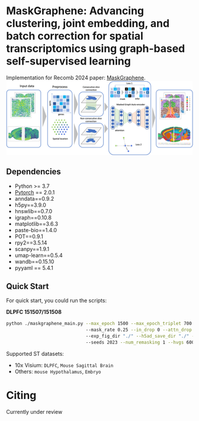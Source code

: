 <h1> MaskGraphene: Advancing clustering, joint embedding, and batch correction for spatial transcriptomics using graph-based self-supervised learning </h1>

Implementation for Recomb 2024 paper:  [MaskGraphene]().
<img src="/figs/ppl.png">


<h2>Dependencies </h2>

* Python >= 3.7
* [Pytorch](https://pytorch.org/) == 2.0.1
* anndata==0.9.2
* h5py==3.9.0
* hnswlib==0.7.0
* igraph==0.10.8
* matplotlib==3.6.3
* paste-bio==1.4.0
* POT==0.9.1
* rpy2==3.5.14
* scanpy==1.9.1
* umap-learn==0.5.4
* wandb==0.15.10
* pyyaml == 5.4.1


<h2>Quick Start </h2>

For quick start, you could run the scripts: 

**DLPFC 151507/151508**

```bash
python ./maskgraphene_main.py --max_epoch 1500 --max_epoch_triplet 700 --logging False --section_ids "151507,151508" --num_class 7 --load_model False --num_hidden "512,32" --alpha_l 2 --lam 1 --loss_fn "sce" 
                              --mask_rate 0.25 --in_drop 0 --attn_drop 0 --remask_rate 0.25
                              --exp_fig_dir "./" --h5ad_save_dir "./" --st_data_dir "./benchmarking_data/DLPFC12"
                              --seeds 2023 --num_remasking 1 --hvgs 6000 --dataset DLPFC --consecutive_prior 1
```

Supported ST datasets:

<!-- * mini batch node classification:  `ogbn-arxiv`, `ogbn-products`, `mag-scholar-f`, `ogbn-papers100M` -->
* 10x Visium: `DLPFC`, `Mouse Sagittal Brain`
* Others: `mouse Hypothalamus`, `Embryo`

<!-- Run the scripts provided or add `--use_cfg` in command to reproduce the reported results. -->

<!-- **For Large scale graphs**
Before starting mini-batch training, you'll need to generate local clusters if you want to use local-clustering for training. By default, the program will load dataset from `./data` and save the generated local clusters to `./lc_ego_graphs`. To generate a local cluster,  you should first install [localclustering](https://github.com/kfoynt/LocalGraphClustering) and then run the following command:

```
python ./datasets/localclustering.py --dataset <your_dataset> --data_dir <path_to_data>
```
And we also provide the pre-generated local clusters which can be downloaded [here](https://cloud.tsinghua.edu.cn/d/64f859f389ca43eda472/) and then put into `lc_ego_graphs` for usage. -->


<!-- 
<h2> Datasets </h2>

During the code's execution, the OGB and small-scale datasets (Cora, Citeseer, and PubMed) will be downloaded automatically. For the MAG-SCHOLAR dataset, you can download the raw data from [here](https://figshare.com/articles/dataset/mag_scholar/12696653) or use our processed version, which can be found [here](https://cloud.tsinghua.edu.cn/d/776e73d84d47454c958d/) (the four feature files have to be merged in to a `feature_f.npy`). Once you have the dataset, place it into the `./data/mag_scholar_f` folder for later usage. The folder should contain the following files:
```
- mag_scholar_f
|--- edge_index_f.npy
|--- split_idx_f.pt
|--- feature_f.npy
|--- label_f.npy
```

Soon, we will provide [SAINTSampler](https://arxiv.org/abs/1907.04931) as the baseline.  -->


<!-- <h2> Experimental Results </h2>

Experimental results of node classification on large-scale datasets (Accuracy, %):

|                    | Ogbn-arxiv         | Ogbn-products     | Mag-Scholar-F       | Ogbn-papers100M     | 
| ------------------ | ------------ | ------------ | ------------ | -------------- |
| MLP                | 55.50±0.23     | 61.06±0.08     | 39.11±0.21     | 47.24±0.31     | 
| SGC              | 66.92±0.08     | 74.87±0.25     | 54.68±0.23     | 63.29±0.19        | 
| Random-Init               | 68.14±0.02     | 74.04±0.06     | 56.57±0.03     | 61.55±0.12     | 
| CCA-SSG            | 68.57±0.02     | 75.27±0.05     | 51.55±0.03     | 55.67±0.15     | 
| GRACE            | 69.34±0.01     | 79.47±0.59     | 57.39±0.02     | 61.21±0.12     | 
| BGRL            | 70.51±0.03     | 78.59±0.02     | 57.57±0.01     | 62.18±0.15     | 
| GGD            | -     | 75.70±0.40     | -     | 63.50±0.50     | 
| GraphMAE            | 71.03±0.02     | 78.89±0.01     | 58.75±0.03     | 62.54±0.09     | 
| **GraphMAE2** | **71.89±0.03** | **81.59±0.02** | **59.24±0.01** | **64.89±0.04** | -->



<h1> Citing </h1>

Currently under review

<!-- ```

``` -->
